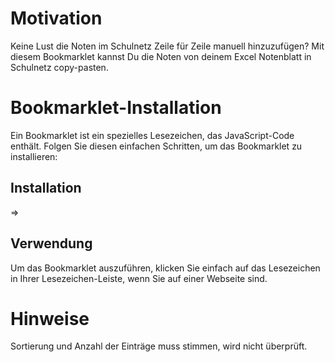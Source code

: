 # Motivation
Keine Lust die Noten im Schulnetz Zeile für Zeile manuell hinzuzufügen? 
Mit diesem Bookmarklet kannst Du die Noten von deinem Excel Notenblatt in Schulnetz copy-pasten.  


# Bookmarklet-Installation
Ein Bookmarklet ist ein spezielles Lesezeichen, das JavaScript-Code enthält. Folgen Sie diesen einfachen Schritten, um das Bookmarklet zu installieren:

## Installation

=> 

## Verwendung
Um das Bookmarklet auszuführen, klicken Sie einfach auf das Lesezeichen in Ihrer Lesezeichen-Leiste, wenn Sie auf einer Webseite sind.

# Hinweise
Sortierung und Anzahl der Einträge muss stimmen, wird nicht überprüft.

